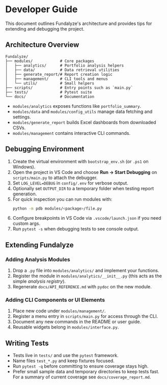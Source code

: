 # Developer Guide

This document outlines Fundalyze's architecture and provides tips for extending and debugging the project.

## Architecture Overview
```text
Fundalyze/
├── modules/            # Core packages
│   ├── analytics/      # Portfolio analysis helpers
│   ├── data/           # Data retrieval utilities
│   ├── generate_report/# Report creation logic
│   ├── management/     # CLI tools and menus
│   └── utils/          # Small helpers
├── scripts/            # Entry points such as `main.py`
├── tests/              # Pytest suite
└── docs/               # Documentation
```
- `modules/analytics` exposes functions like `portfolio_summary`.
- `modules/data` and `modules/config_utils` manage data fetching and settings.
- `modules/generate_report` builds Excel dashboards from downloaded CSVs.
- `modules/management` contains interactive CLI commands.

## Debugging Environment
1. Create the virtual environment with `bootstrap_env.sh` (or `.ps1` on Windows).
2. Open the project in VS Code and choose **Run → Start Debugging** on `scripts/main.py` to attach the debugger.
3. Set `LOG_LEVEL=DEBUG` in `config/.env` for verbose output.
4. Optionally set `OUTPUT_DIR` to a temporary folder when testing report generation.
5. For quick inspection you can run modules with:
   ```bash
   python -m pdb modules/<package>/file.py
   ```
6. Configure breakpoints in VS Code via `.vscode/launch.json` if you need custom args.
7. Run `pytest -s` when debugging tests to see console output.

## Extending Fundalyze
### Adding Analysis Modules
1. Drop a `.py` file into `modules/analytics/` and implement your functions.
2. Register the module in `modules/analytics/__init__.py` (this acts as the simple *analysis registry*).
3. Regenerate `docs/API_REFERENCE.md` with `pydoc` on the new module.

### Adding CLI Components or UI Elements
1. Place new code under `modules/management/`.
2. Register a menu entry in `scripts/main.py` for access through the CLI.
3. Document any new commands in the README or user guide.
4. Reusable widgets belong in `modules/interface.py`.

## Writing Tests
- Tests live in `tests/` and use the `pytest` framework.
- Name files `test_*.py` and keep fixtures focused.
- Run `pytest -q` before committing to ensure coverage stays high.
- Prefer small sample data and temporary directories to keep tests fast.
For a summary of current coverage see `docs/coverage_report.md`.
